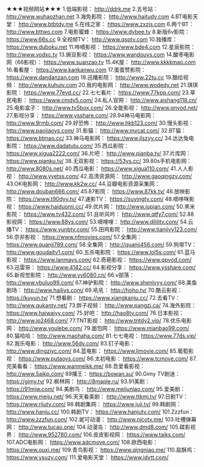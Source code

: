 ★★★视频网站★★★
1.低端影视： http://ddrk.me 
2.五号站： http://www.wuhaozhan.net 
3.海免影院： http://www.haitudy.com 
4.BT电影天堂： http://www.btbtdy.me 
5.在线之家： https://www.zxzjs.com 
6.两个BT： http://www.bttwo.com 
7.电影蜜蜂： https://www.dybee.tv 
8.新版6v影院： https://www.66s.cc 
9.全视频TV： http://www.qsptv.com 
10.独播库： https://www.duboku.net 
11.哗嘀影视： https://www.bde4.com 
12.星辰影院： http://www.vodxc.tv 
13.豌豆影视： https://www.wandouys.com 
14.酸枣电影网（66影视）： https://www.suanzao.tv 
15.4K屋： http://www.kkkkmao.com 
16.看看屋： https://www.kankanwu.com 
17.蛋蛋赞影院： https://www.dandanzan.com 
18.迅播影院： http://www.22tu.cc 
19.酷绘视频： http://www.kuhuiv.com 
20.我的电影网： http://www.wodedy.net 
21.琪琪影院： https://www.77evd.cc/ 
22.七七看片： https://www.77kpp.com/ 
23.草民电影： https://www.cmdy5.com/ 
24.私人官网： http://www.aishang118.cn/ 
25.电影盒子： http://www.tv5box.com/ 
26.全能影视： http://www.qnvod.net/ 
27.影视分享： https://www.ysshare.com/ 
28.94神马电影网： http://www.9rmb.com/ 
29.好恐怖： http://www.hkb123.com/ 
30.慢头影视： http://www.paojiaoys.com/ 
31.影猫： http://www.mvcat.com/ 
32.BT猫： https://www.btmao.cc/ 
33.神马电影网： https://www.jlszyy.cc/ 
34.达达兔电影院： https://www.dadatutu.com/ 
35.西瓜影院： https://www.xigua2222.com/ 
36.片吧： http://www.pianba.tv/ 
37.片库网： https://www.pianku.tv/ 
38.无双影视： https://53ys.cc/ 
39.80s手机电影网： http://www.8080s.net/ 
40.西瓜电影： https://www.xigua110.com/ 
41.人人影视： http://www.yyetss.com/ 
42.高清资源网： http://www.gaoqingzy.com/ 
43.OK电影网： http://www.kk2w.cc/ 
44.豆瓣电影资源采集网： http://www.douban666.com/ 
45.87影院： https://www.87kk.tv/ 
46.放映影院： https://www.t90dyy.tv/ 
47.速影TV： https://suyingtv.com/ 
48.嘀哆咪影视： https://www.haiduomi.cc/ 
49.优片网： http://www.iupian.com/ 
50.黑米影院： https://www.tv432.com/ 
51.且听风吟： http://www.qtfy7.com/ 
52.88影视网： https://www.88ys.com/ 
53.嘀哩哩： http://www.dililitv.com/ 
54.云播TV： https://www.yunbtv.com/ 
55.田鸡影院： http://www.tianjiyy123.com/ 
56.奈非影视： https://www.nfmovies.com/ 
57.全集网： https://www.quanji789.com/ 
58.全集网： http://quanji456.com/ 
59.狗带TV： http://www.goudaitv1.com/ 
60.五杀电影院： https://www.lol5s.com/ 
61.蓝马影视： https://www.lanmays.com/ 
62.奇葩影视： https://www.qpvod.com/ 
63.迅雷哥： https://www.4142.cc/ 
64.影视分享： https://www.ysshare.com/ 
65.新视觉影院： http://www.yy6080.cn/ 
66.v部落： http://www.vbuluo99.com/ 
67.神驴影院： http://www.shenlvyy.com/ 
68.美鱼剧场： http://www.hailiys.com/ 
69.吼吼： http://hoho.tv/ 
70.酷云影视： https://kuyun.tv/ 
71.想看剧： https://www.xiangkanju.cc/ 
72.去看TV： http://www.qukantv.net/ 
73.胖子视频： http://www.pangzi.ca/ 
74.海外影院： https://www.haiwaiyy.com/ 
75.好吧： http://hao8tv.com/ 
76.日本影视： http://www.jp2468.com/ 
77.TNT影视： http://www.tntdy2.vip/ 
78.优乐电影网： http://www.youlebe.com/ 
79.面包网： https://www.mianbao99.com/ 
80.猫哈哈： http://www.maohaha.com/ 
81.七七电视： https://www.77ds.vip/ 
82.我乐电影： http://www.56dy.com/ 
83.钉子电影： http://www.dingziyc.com/ 
84.蓝电影： https://www.ljmovie.com/ 
85.葡萄影视： https://www.putaoys.com/ 
86.太初电影： https://www.tcmove.com/ 
87.完美看看： https://www.wanmeikk.me/ 
88.吾爱看影视： http://www.5aikp.com/ 
89播王： https://bowan.su/ 
90.Gimy TV剧迷： https://gimy.tv/ 
92.枫林网： http://8maple.ru/ 
93.91美剧： https://91mjw.com/ 
94.美剧鸟： http://www.meijuniao.com/ 
95.爱美剧： https://www.meiju.net/ 
96.天天看美剧： http://www.ttkmj.tv/ 
97.日剧TV： https://www.rijutv.com/ 
98.韩剧集网： https://www.juji.tv/ 
99.韩剧网： http://www.hanju.cc/ 
100.韩剧TV： https://www.hanjutv.com/ 
101.Zzzfun： http://www.zzzfun.com/ 
102.妮可动漫： http://www.nicotv.me/ 
103.吐槽弹幕网： http://www.tucao.one/ 
104.动漫岛： http://www.dmd8.com/ 
105.碟影视界： http://www.952780.com/ 
106.皮皮影视网： https://www.taiks.com/ 
107.ADC电影网： https://www.adcmove.com/ 
108.欧西电影： https://www.ouxi.me/ 
109.青鸟影视： https://www.qingniao.me/ 
110.盐酥鸡： https://www.ysuzy.com/ 
111.爱电影天堂： https://www.idytt.com/ 
